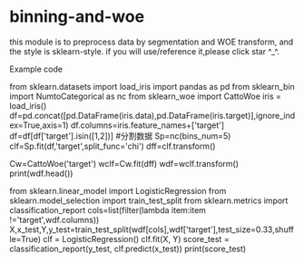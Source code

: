 # binning-and-woe
this module is to preprocess data by segmentation and WOE transform, and the style is sklearn-style.
if you will use/reference it,please click star ^_^.

Example code

from sklearn.datasets import load_iris
import pandas as pd
from sklearn_bin import NumtoCategorical as nc
from sklearn_woe import CattoWoe
iris = load_iris()
df=pd.concat([pd.DataFrame(iris.data),pd.DataFrame(iris.target)],ignore_index=True,axis=1)
df.columns=iris.feature_names+['target']
df=df[df['target'].isin([1,2])]
#分割数据
Sp=nc(bins_num=5)
clf=Sp.fit(df,'target',split_func='chi')
dff=clf.transform()

Cw=CattoWoe('target')
wclf=Cw.fit(dff)
wdf=wclf.transform()
print(wdf.head())

from sklearn.linear_model import LogisticRegression
from sklearn.model_selection import train_test_split
from sklearn.metrics import classification_report
cols=list(filter(lambda item:item !='target',wdf.columns))
X,x_test,Y,y_test=train_test_split(wdf[cols],wdf['target'],test_size=0.33,shuffle=True)
clf = LogisticRegression()
clf.fit(X, Y)
score_test = classification_report(y_test, clf.predict(x_test))
print(score_test)
